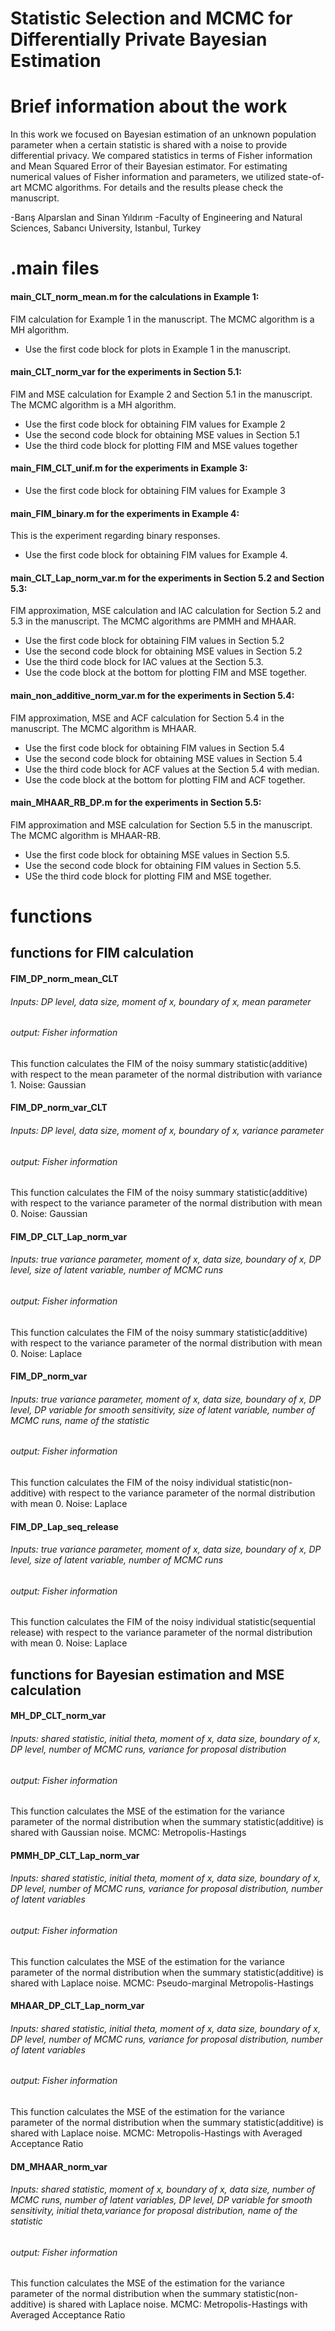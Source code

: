 # Statistic Selection and MCMC for Differentially Private Bayesian Estimation

# Brief information about the work
In this work we focused on Bayesian estimation of an unknown population parameter when a certain statistic is shared with a noise to provide differential privacy. We compared statistics in terms of Fisher information and Mean Squared Error of their Bayesian estimator. For estimating numerical values of Fisher information and  parameters, we utilized state-of-art MCMC algorithms. For details and the results please check the manuscript.  

-Barış Alparslan and Sinan Yıldırım 
-Faculty of Engineering and Natural Sciences, Sabancı University, Istanbul, Turkey

# .main files

#### main_CLT_norm_mean.m for the calculations in Example 1:
FIM calculation for Example 1 in the manuscript. The MCMC algorithm is a MH algorithm.

- Use the first code block for plots in Example 1 in the manuscript.

#### main_CLT_norm_var for the experiments in Section 5.1:
FIM and MSE calculation for Example 2 and Section 5.1 in the manuscript. The MCMC algorithm is a MH algorithm.

- Use the first code block for obtaining FIM values for Example 2
- Use the second code block for obtaining MSE values in Section 5.1
- Use the third code block for plotting FIM and MSE values together

#### main_FIM_CLT_unif.m for the experiments in Example 3:

- Use the first code block for obtaining FIM values for Example 3

#### main_FIM_binary.m for the experiments in Example 4:
This is the experiment regarding binary responses.

- Use the first code block for obtaining FIM values for Example 4.

#### main_CLT_Lap_norm_var.m for the experiments in Section 5.2 and Section 5.3:
FIM approximation, MSE calculation and IAC calculation for Section 5.2 and 5.3 in the manuscript. The MCMC algorithms are PMMH and MHAAR.

- Use the first code block for obtaining FIM values in Section 5.2
- Use the second code block for obtaining MSE values in Section 5.2
- Use the third code block for IAC values at the Section 5.3.
- Use the code block at the bottom for plotting FIM and MSE together.

#### main_non_additive_norm_var.m for the experiments in Section 5.4:
FIM approximation, MSE and ACF calculation for Section 5.4 in the manuscript. The MCMC algorithm is MHAAR.

- Use the first code block for obtaining FIM values in Section 5.4
- Use the second code block for obtaining MSE values in Section 5.4
- Use the third code block for ACF values at the Section 5.4 with median.
- Use the code block at the bottom for plotting FIM and ACF together.

#### main_MHAAR_RB_DP.m for the experiments in Section 5.5:
FIM approximation and MSE calculation for Section 5.5 in the manuscript. The MCMC algorithm is MHAAR-RB.

- Use the first code block for obtaining MSE values in Section 5.5.
- Use the second code block for obtaining FIM values in Section 5.5.
- USe the third code block for plotting FIM and MSE together.

# functions 
## functions for FIM calculation
#### FIM_DP_norm_mean_CLT 
###### Inputs: DP level, data size, moment of x, boundary of x, mean parameter
###### output: Fisher information

This function calculates the FIM of the noisy summary statistic(additive) with respect to the mean parameter of the normal distribution with variance 1. Noise: Gaussian

#### FIM_DP_norm_var_CLT 
###### Inputs: DP level, data size, moment of x, boundary of x, variance parameter
###### output: Fisher information

This function calculates the FIM of the noisy summary statistic(additive) with respect to the variance parameter of the normal distribution with mean 0. Noise: Gaussian

#### FIM_DP_CLT_Lap_norm_var
###### Inputs: true variance parameter, moment of x, data size, boundary of x, DP level, size of latent variable, number of MCMC runs
###### output: Fisher information

This function calculates the FIM of the noisy summary statistic(additive) with respect to the variance parameter of the normal distribution with mean 0. Noise: Laplace

#### FIM_DP_norm_var
###### Inputs: true variance parameter, moment of x, data size, boundary of x, DP level, DP variable for smooth sensitivity, size of latent variable, number of MCMC runs, name of the statistic
###### output: Fisher information

This function calculates the FIM of the noisy individual statistic(non-additive) with respect to the variance parameter of the normal distribution with mean 0. Noise: Laplace

#### FIM_DP_Lap_seq_release
###### Inputs: true variance parameter, moment of x, data size, boundary of x, DP level, size of latent variable, number of MCMC runs
###### output: Fisher information

This function calculates the FIM of the noisy individual statistic(sequential release) with respect to the variance parameter of the normal distribution with mean 0. Noise: Laplace

## functions for Bayesian estimation and MSE calculation
#### MH_DP_CLT_norm_var
###### Inputs: shared statistic, initial theta, moment of x, data size, boundary of x, DP level, number of MCMC runs, variance for proposal distribution
###### output: Fisher information

This function calculates the MSE of the estimation for the variance parameter of the normal distribution when the summary statistic(additive) is shared with Gaussian noise. MCMC: Metropolis-Hastings

#### PMMH_DP_CLT_Lap_norm_var
###### Inputs: shared statistic, initial theta, moment of x, data size, boundary of x, DP level, number of MCMC runs, variance for proposal distribution, number of latent variables
###### output: Fisher information

This function calculates the MSE of the estimation for the variance parameter of the normal distribution when the summary statistic(additive) is shared with Laplace noise. MCMC: Pseudo-marginal Metropolis-Hastings

#### MHAAR_DP_CLT_Lap_norm_var
###### Inputs: shared statistic, initial theta, moment of x, data size, boundary of x, DP level, number of MCMC runs, variance for proposal distribution, number of latent variables
###### output: Fisher information

This function calculates the MSE of the estimation for the variance parameter of the normal distribution when the summary statistic(additive) is shared with Laplace noise. MCMC: Metropolis-Hastings with Averaged Acceptance Ratio

#### DM_MHAAR_norm_var
###### Inputs: shared statistic, moment of x, boundary of x, data size, number of MCMC runs, number of latent variables, DP level, DP variable for smooth sensitivity, initial theta,variance for proposal distribution, name of the statistic
###### output: Fisher information

This function calculates the MSE of the estimation for the variance parameter of the normal distribution when the summary statistic(non-additive) is shared with Laplace noise. MCMC: Metropolis-Hastings with Averaged Acceptance Ratio
